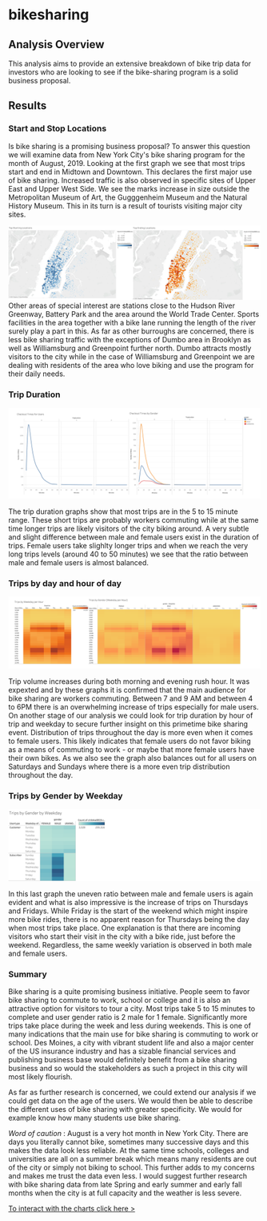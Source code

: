 # bikesharing

## Analysis Overview
This analysis aims to provide an extensive breakdown of bike trip data for investors who are looking to see if the bike-sharing program is a solid business proposal. 

## Results
### Start and Stop Locations
Is bike sharing is a promising business proposal? To answer this question we will examine data from New York City's bike sharing program for the month of August, 2019. Looking at the first graph we see that most trips start and end in Midtown and Downtown. This declares the first major use of bike sharing. 
Increased traffic is also observed in specific sites of Upper East and Upper West Side. We see the marks increase in size outside the Metropolitan Museum of Art, the Gugggenheim Museum and the Natural History Museum. This in its turn is a result of tourists visiting major city sites. 

![](images/startend.png)
Other areas of special interest are stations close to the Hudson River Greenway, Battery Park and the area around the World Trade Center. Sports facilities in the area together with a bike lane running the length of the river surely play a part in this. As far as other burroughs are concerned, there is less bike sharing traffic with the exceptions of Dumbo area in Brooklyn as well as Williamsburg and Greenpoint further north. Dumbo attracts mostly visitors to the city while in the case of Williamsburg and Greenpoint we are dealing with residents of the area who love biking and use the program for their daily needs. 

### Trip Duration

![](images/checkout.png)

The trip duration graphs show that most trips are in the 5 to 15 minute range. These short trips are probably workers commuting while at the same time longer trips are likely visitors of the city biking around. A very subtle and slight difference between male and female users exist in the duration of trips. Female users take slighlty longer trips and when we reach the very long trips levels (around 40 to 50 minutes) we see that the ratio between male and female users is almost balanced.

### Trips by day and hour of day

![](images/hour.png)

Trip volume increases during both morning and evening rush hour. It was expexted and by these graphs it is confirmed that the main audience for bike sharing are workers commuting. Between 7 and 9 AM and between 4 to 6PM there is an overwhelming increase of trips especially for male users. On another stage of our analysis we could look for trip duration by hour of trip and weekday to secure further insight on this primetime bike sharing event. Distribution of trips throughout the day is more even when it comes to female users. This likely indicates that female users do not favor biking as a means of commuting to work - or maybe that more female users have their own bikes. As we also see the graph also balances out for all users on Saturdays and Sundays where there is a more even trip distribution throughout the day. 

### Trips by Gender by Weekday

![](images/gender_day.png)

In this last graph the uneven ratio between male and female users is again evident and what is also impressive is the increase of trips on Thursdays and Fridays. While Friday is the start of the weekend which might inspire more bike rides, there is no apparent reason for Thursdays being the day when most trips take place. One explanation is that there are incoming visitors who start their visit in the city with a bike ride, just before the weekend. Regardless, the same weekly variation is observed in both male and female users. 

### Summary

Bike sharing is a quite promising business initiative. People seem to favor bike sharing to commute to work, school or college and it is also an attractive option for visitors to tour a city. Most trips take 5 to 15 minutes to complete and user gender ratio is 2 male for 1 female. Significantly more trips take place during the week and less during weekends. This is one of many indications that the main use for bike sharing is commuting to work or school. Des Moines, a city with vibrant student life and  also a major center of the US insurance industry and has a sizable financial services and publishing business base would definitely benefit from a bike sharing business and so would the stakeholders as such a project in this city will most likely flourish. 

As far as further research is concerned, we could extend our analysis if we could get data on the age of the users. We would then be able to describe the different uses of bike sharing with greater specificity. We would for example know how many students use bike sharing. 

*Word of caution* : August is a very hot month in New York City. There are days you literally cannot bike, sometimes many successive days and this makes the data look less reliable. At the same time schools, colleges and universities are all on a summer break which means many residents are out of the city or simply not biking to school. This further adds to my concerns and makes me trust the data even less. I would suggest further research with bike sharing data from late Spring and early summer and early fall months when the city is at full capacity and the weather is less severe. 

[To interact with the charts click here >](https://public.tableau.com/views/citibike2_16317409939030/BikeSharing?:language=en-US&publish=yes&:display_count=n&:origin=viz_share_link)
